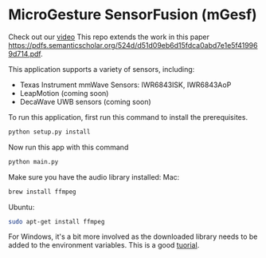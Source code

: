 # MicroGesture SensorFusion (mGesf)

Check out our [video](https://drive.google.com/file/d/1wNtAK8W8OSPjI1Kx1LN0ByB2U8i-aJUJ/view?usp=sharing) 
This repo extends the work in this paper https://pdfs.semanticscholar.org/524d/d51d09eb6d15fdca0abd7e1e5f419969d714.pdf.

This application supports a variety of sensors, including:
* Texas Instrument mmWave Sensors: IWR6843ISK, IWR6843AoP
* LeapMotion (coming soon)
* DecaWave UWB sensors (coming soon)

To run this application, first run this command to install the prerequisites.
```bash
python setup.py install
```
Now run this app with this command
```bash
python main.py
```
Make sure you have the audio library installed:
Mac:
```bash
brew install ffmpeg
```
Ubuntu:
```bash
sudo apt-get install ffmpeg
```
For Windows, it's a bit more involved as the downloaded library needs to be added to the environment variables.
This is a good [tuorial](http://blog.gregzaal.com/how-to-install-ffmpeg-on-windows/).